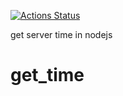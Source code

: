 [![Actions Status](https://github.com/hdhruna/get_time/workflows/Build%20Time%20App/badge.svg)](https://github.com/hdhruna/get_time/actions)

get server time in nodejs
# get_time
